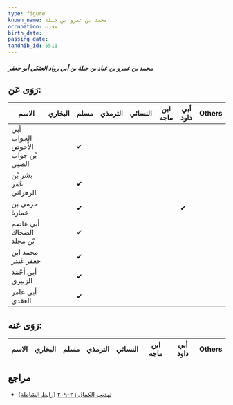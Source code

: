 ```yaml
---
type: figure
known_name: محمد بن عمرو بن جبلة
occupation: محدث
birth_date:
passing_date:
tahdhib_id: 5511
---
```

##### محمد بن عمرو بن عباد بن جبلة بن أبي رواد العتكي أبو جعفر

## رَوَى عَن:
| الاسم                             | البخاري | مسلم | الترمذي | النسائي | ابن ماجه | أبي داود | Others |
| --------------------------------- | ------- | ---- | ------- | ------- | -------- | -------- | ------ |
| أبي الجواب الأَحوص بْن جواب الضبي |         | ✔    |         |         |          |          |        |
| بشر بْن عُمَر الزهراني            |         | ✔    |         |         |          |          |        |
| حرمي بن عمارة                     |         | ✔    |         |         |          | ✔        |        |
| أبي عاصم الضحاك بْن مخلد          |         | ✔    |         |         |          |          |        |
| محمد ابن جعفر غندر                |         | ✔    |         |         |          |          |        |
| أبي أَحْمَد الزبيري               |         | ✔    |         |         |          |          |        |
| أبي عامر العقدي                   |         | ✔    |         |         |          |          |        |
## رَوَى عَنه:
| الاسم | البخاري | مسلم | الترمذي | النسائي | ابن ماجه | أبي داود | Others |
| ----- | ------- | ---- | ------- | ------- | -------- | -------- | ------ |
## مراجع
- [تهذيب الكمال ٢٦-٢٠٩](obsidian://open?vault=Tahdhib-al-Kamal&file=Figures/٥٥١١-محمد%20بن%20عمرو%20بن%20عباد%20بن%20جبلة%20بن%20أبي%20رواد%20العتكي%20أبو%20جعفر) ([رابط الشاملة](https://shamela.ws/book/3722/13957))